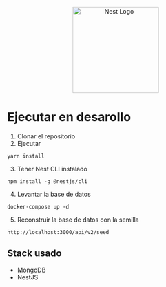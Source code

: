 <p align="center">
  <a href="http://nestjs.com/" target="blank"><img src="https://nestjs.com/img/logo-small.svg" width="200" alt="Nest Logo" /></a>
</p>

# Ejecutar en desarollo

1. Clonar el repositorio
2. Ejecutar
``` 
yarn install
```
3. Tener Nest CLI instalado
```
npm install -g @nestjs/cli
```
4. Levantar la base de datos
```
docker-compose up -d
```
5. Reconstruir la base de datos con la semilla
``` 
http://localhost:3000/api/v2/seed
```

## Stack usado
* MongoDB
* NestJS



